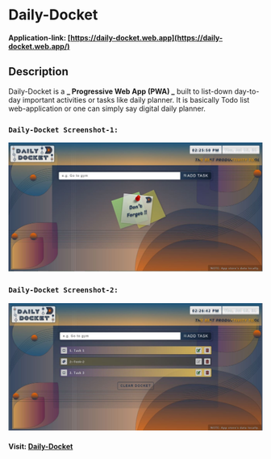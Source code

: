 # Daily-Docket

#### Application-link: [https://daily-docket.web.app](https://daily-docket.web.app/)

## Description

Daily-Docket is a **_ Progressive Web App (PWA) _** built to list-down day-to-day important activities or tasks like daily planner. It is basically Todo list web-application or one can simply say digital daily planner.

### `Daily-Docket Screenshot-1:`

![Daily-Docket-1](https://github.com/DalpatRathore/Daily-Docket/blob/display/display/daily-docket-1.jpg)

### `Daily-Docket Screenshot-2:`

![Daily-Docket-1](https://github.com/DalpatRathore/Daily-Docket/blob/display/display/daily-docket-2.jpg)

#### Visit: [Daily-Docket](https://daily-docket.web.app/)
